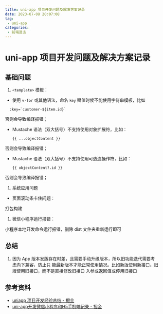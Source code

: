 ```yaml
---
title: uni-app 项⽬开发问题及解决⽅案记录
date: 2023-07-08 20:07:08
tag:
 - uni-app
categories:
 - 前端进击
---
```

# uni-app 项⽬开发问题及解决⽅案记录
## 基础问题
1. `<template>` 模板：
- 使⽤ `v-for` 或其他语法，命名 `key` 赋值时候不能使⽤字符串模板，⽐如

```
  :key=`customer-${item.id}`
```

否则会导致编译报错；
- Mustache 语法（双⼤括号）不⽀持使⽤对象扩展符，⽐如：
  ```
  {{ ...objectContent }}
  ```
否则会导致编译报错；
- Mustache 语法（双⼤括号）不⽀持使⽤可选连操作符，⽐如：
  ```
  {{ objectContent?.id }}
  ```
否则会导致编译报错；

1. 系统应⽤问题
- ⻚⾯滚动条卡住问题：
<CustomImage src='/growth-record/platform/uni/uni-question-01.png' />

打包构建

1. 微信⼩程序运⾏报错：
<CustomImage src='/growth-record/platform/uni/uni-question-02.png' />

⼩程序本地开发命令运⾏报错，删除 dist ⽂件夹重新运⾏即可

## 总结
1. 因为 App 版本发版存在时差，且需要⼿动升级版本，所以旧功能迭代需要考虑向下兼容，防⽌只
能最新版本才能正常使⽤情况。⽐如新版使⽤新接⼝，旧版使⽤旧接⼝，⽽不是直接修改旧接⼝
⼊参或返回值或停⽤旧接⼝

## 参考资料
- [uniapp 项⽬开发经验总结 - 掘⾦](https://juejin.cn/post/7321410861997686794?utm_source=gold_browser_extension)
- [uni-app开发微信⼩程序和H5⼿机端记录 - 掘⾦](https://juejin.cn/post/7311604023152640054)

